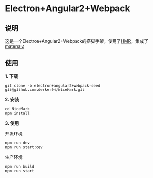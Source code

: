 # Electron+Angular2+Webpack

## 说明

这是一个Electron+Angular2+Webpack的搭脚手架，使用了[HMR](https://github.com/AngularClass/angular2-hmr)，集成了[material2](https://github.com/angular/material2)


## 使用

**1. 下载**

```
git clone -b electron+angular2+webpack-seed git@github.com:derker94/NiceMark.git
```

**2. 安装**

```
cd NiceMark
npm install
```

**3. 使用**


开发环境

```
npm run dev
npm run start:dev
```

生产环境

```
npm run build
npm run start
```
